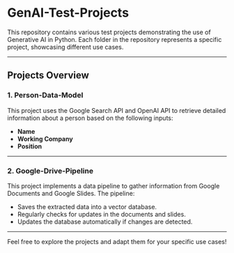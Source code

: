 # GenAI-Test-Projects

This repository contains various test projects demonstrating the use of Generative AI in Python. Each folder in the repository represents a specific project, showcasing different use cases.

---

## Projects Overview

### 1. **Person-Data-Model**

This project uses the Google Search API and OpenAI API to retrieve detailed information about a person based on the following inputs:

- **Name**
- **Working Company**
- **Position**

---

### 2. **Google-Drive-Pipeline**

This project implements a data pipeline to gather information from Google Documents and Google Slides. The pipeline:

- Saves the extracted data into a vector database.
- Regularly checks for updates in the documents and slides.
- Updates the database automatically if changes are detected.

---

Feel free to explore the projects and adapt them for your specific use cases!
